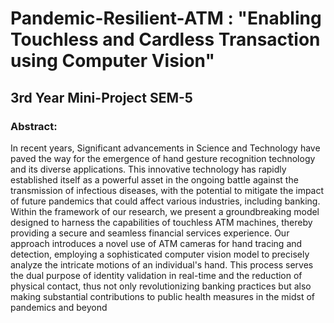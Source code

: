 # Pandemic-Resilient-ATM : "Enabling Touchless and Cardless Transaction using Computer Vision"

## 3rd Year Mini-Project SEM-5

### Abstract:
In recent years, Significant advancements in Science and Technology have paved the way for 
the emergence of hand gesture recognition technology and its diverse applications. This 
innovative technology has rapidly established itself as a powerful asset in the ongoing battle 
against the transmission of infectious diseases, with the potential to mitigate the impact of 
future pandemics that could affect various industries, including banking. 
Within the framework of our research, we present a groundbreaking model designed to harness 
the capabilities of touchless ATM machines, thereby providing a secure and seamless financial 
services experience. Our approach introduces a novel use of ATM cameras for hand tracing 
and detection, employing a sophisticated computer vision model to precisely analyze the 
intricate motions of an individual's hand. This process serves the dual purpose of identity 
validation in real-time and the reduction of physical contact, thus not only revolutionizing 
banking practices but also making substantial contributions to public health measures in the 
midst of pandemics and beyond

